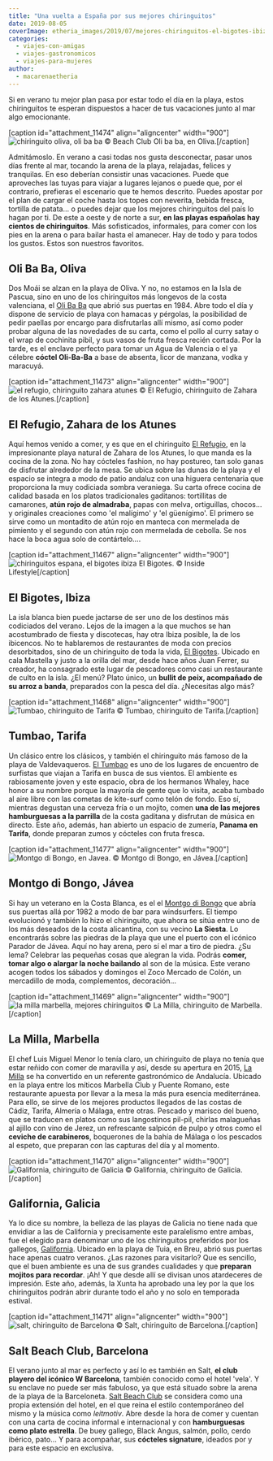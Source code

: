 ```yaml
---
title: "Una vuelta a España por sus mejores chiringuitos"
date: 2019-08-05
coverImage: etheria_images/2019/07/mejores-chiringuitos-el-bigotes-ibiza.jpg
categories: 
  - viajes-con-amigas
  - viajes-gastronomicos
  - viajes-para-mujeres
author: 
  - macarenaetheria
---
```


Si en verano tu mejor plan pasa por estar todo el día en la playa, estos chiringuitos te 
esperan dispuestos a hacer de tus vacaciones junto al mar algo emocionante. 

\[caption id="attachment\_11474" align="aligncenter" width="900"\]![chiringuito oliva, oli ba ba](etheria_images/2019/07/mejores-chiringuitos-Oli-ba-ba-coctel-Oliva.jpg "Beach Club Oli ba ba, en Oliva.") © Beach Club Oli ba ba, en Oliva.\[/caption\]

Admitámoslo. En verano a casi todas nos gusta desconectar, pasar unos días frente al mar, tocando la arena de la playa, relajadas, felices y tranquilas. En eso deberían consistir unas vacaciones. Puede que aproveches las tuyas para viajar a lugares lejanos o puede que, por el contrario, prefieras el escenario que te hemos descrito. Puedes apostar por el plan de cargar el coche hasta los topes con neverita, bebida fresca, tortilla de patata... o puedes dejar que los mejores chiringuitos del país lo hagan por ti. De este a oeste y de norte a sur, **en las playas españolas hay cientos de chiringuitos**. Más sofisticados, informales, para comer con los pies en la arena o para bailar hasta el amanecer. Hay de todo y para todos los gustos. Estos son nuestros favoritos.

## Oli Ba Ba, Oliva

Dos Moái se alzan en la playa de Oliva. Y no, no estamos en la Isla de Pascua, sino en uno de los chiringuitos más longevos de la costa valenciana, el [Oli Ba Ba](http://olibaba.com) que abrió sus puertas en 1984. Abre todo el día y dispone de servicio de playa con hamacas y pérgolas, la posibilidad de pedir paellas por encargo para disfrutarlas allí mismo, así como poder probar alguna de las novedades de su carta, como el pollo al curry satay o el wrap de cochinita pibil, y sus vasos de fruta fresca recién cortada. Por la tarde, es el enclave perfecto para tomar un Agua de Valencia o el ya célebre **cóctel Oli-Ba-Ba** a base de absenta, licor de manzana, vodka y maracuyá.

\[caption id="attachment\_11473" align="aligncenter" width="900"\]![el refugio, chiringuito zahara atunes](etheria_images/2019/07/mejores-chiringuitos-el-refugio-zahara-atunes.jpg "El Refugio, chiringuito de Zahara de los Atunes.") © El Refugio, chiringuito de Zahara de los Atunes.\[/caption\]

## El Refugio, Zahara de los Atunes

Aquí hemos venido a comer, y es que en el chiringuito [El Refugio](http://www.elrefugiodezahara.com), en la impresionante playa natural de Zahara de los Atunes, lo que manda es la cocina de la zona. No hay cócteles fashion, no hay postureo, tan solo ganas de disfrutar alrededor de la mesa. Se ubica sobre las dunas de la playa y el espacio se integra a modo de patio andaluz con una higuera centenaria que proporciona la muy codiciada sombra veraniega. Su carta ofrece cocina de calidad basada en los platos tradicionales gaditanos: tortillitas de camarones, **atún rojo de almadraba**, papas con melva, ortiguillas, chocos... y originales creaciones como 'el malígimo' y 'el güenígimo'. El primero se sirve como un montadito de atún rojo en manteca con mermelada de pimiento y el segundo con atún rojo con mermelada de cebolla. Se nos hace la boca agua solo de contártelo....

\[caption id="attachment\_11467" align="aligncenter" width="900"\]![chiringuitos espana, el bigotes ibiza](etheria_images/2019/07/mejores-chiringuitos-el-bigotes-ibiza.jpg "El Bigotes, EN IBIZA.") El Bigotes. © Inside Lifestyle\[/caption\]

## El Bigotes, Ibiza

La isla blanca bien puede jactarse de ser uno de los destinos más codiciados del verano. Lejos de la imagen a la que muchos se han acostumbrado de fiesta y discotecas, hay otra Ibiza posible, la de los ibicencos. No te hablaremos de restaurantes de moda con precios desorbitados, sino de un chiringuito de toda la vida, [El Bigotes](https://www.facebook.com/pages/Chiringuito-El-Bigotes/134842376572826). Ubicado en cala Mastella y justo a la orilla del mar, desde hace años Juan Ferrer, su creador, ha consagrado este lugar de pescadores como casi un restaurante de culto en la isla. ¿El menú? Plato único, un **bullit de peix, acompañado de su arroz a banda**, preparados con la pesca del día. ¿Necesitas algo más?

\[caption id="attachment\_11468" align="aligncenter" width="900"\]![Tumbao, chiringuito de Tarifa](etheria_images/2019/07/mejores-chiringuitos-tarifa-Tumbao.jpg "Tumbao, chiringuito de Tarifa.") © Tumbao, chiringuito de Tarifa.\[/caption\]

## Tumbao, Tarifa

Un clásico entre los clásicos, y también el chiringuito más famoso de la playa de Valdevaqueros. [El Tumbao](https://www.facebook.com/tumbaotarifa/) es uno de los lugares de encuentro de surfistas que viajan a Tarifa en busca de sus vientos. El ambiente es rabiosamente joven y este espacio, obra de los hermanos Whaley, hace honor a su nombre porque la mayoría de gente que lo visita, acaba tumbado al aire libre con las cometas de kite-surf como telón de fondo. Eso sí, mientras degustan una cerveza fría o un mojito, comen **una de las mejores hamburguesas a la parrilla** de la costa gaditana y disfrutan de música en directo. Este año, además, han abierto un espacio de zumería, **Panama en Tarifa**, donde preparan zumos y cócteles con fruta fresca.

\[caption id="attachment\_11477" align="aligncenter" width="900"\]![Montgo di Bongo, en Javea.](etheria_images/2019/07/mejores-chiringuitos-montgo-di-bongo-javea.jpg "Montgo di Bongo, en Jávea.") © Montgo di Bongo, en Jávea.\[/caption\]

## Montgo di Bongo, Jávea

Si hay un veterano en la Costa Blanca, es el el [Montgo di Bongo](http://www.montgodibongo.es) que abría sus puertas allá por 1982 a modo de bar para windsurfers. El tiempo evolucionó y también lo hizo el chiringuito, que ahora se sitúa entre uno de los más deseados de la costa alicantina, con su vecino **La Siesta**. Lo encontrarás sobre las piedras de la playa que une el puerto con el icónico Parador de Jávea. Aquí no hay arena, pero sí el mar a tiro de piedra. ¿Su lema? Celebrar las pequeñas cosas que alegran la vida. Podrás **comer, tomar algo o alargar la noche bailando** al son de la música. Este verano acogen todos los sábados y domingos el Zoco Mercado de Colón, un mercadillo de moda, complementos, decoración...

\[caption id="attachment\_11469" align="aligncenter" width="900"\]![la milla marbella, mejores chiringuitos](etheria_images/2019/07/mejores-chiringuitos-la-milla-marbella.jpg "La Milla, chiringuito de Marbella.") © La Milla, chiringuito de Marbella.\[/caption\]

## La Milla, Marbella

El chef Luis Miguel Menor lo tenía claro, un chiringuito de playa no tenía que estar reñido con comer de maravilla y así, desde su apertura en 2015, [La Milla](http://lamillamarbella.com) se ha convertido en un referente gastronómico de Andalucía. Ubicado en la playa entre los míticos Marbella Club y Puente Romano, este restaurante apuesta por llevar a la mesa la más pura esencia mediterránea. Para ello, se sirve de los mejores productos llegados de las costas de Cádiz, Tarifa, Almería o Málaga, entre otras. Pescado y marisco del bueno, que se traducen en platos como sus langostinos pil-pil, chirlas malagueñas al ajillo con vino de Jerez, un refrescante salpicón de pulpo y otros como el **ceviche de carabineros**, boquerones de la bahía de Málaga o los pescados al espeto, que preparan con las capturas del día y al momento.

\[caption id="attachment\_11470" align="aligncenter" width="900"\]![Galifornia, chiringuito de Galicia](etheria_images/2019/07/mejores-chiringuitos-Galifornia-Galicia.jpg "Galifornia, chiringuito de Galicia.") © Galifornia, chiringuito de Galicia.\[/caption\]

## Galifornia, Galicia

Ya lo dice su nombre, la belleza de las playas de Galicia no tiene nada que envidiar a las de California y precisamente este paralelismo entre ambas, fue el elegido para denominar uno de los chiringuitos preferidos por los gallegos, [Galifornia](https://www.facebook.com/galiforniabeachbar). Ubicado en la playa de Tuia, en Breu, abrió sus puertas hace apenas cuatro veranos. ¿Las razones para visitarlo? Que es sencillo, que el buen ambiente es una de sus grandes cualidades y que **preparan mojitos para recordar**. ¡Ah! Y que desde allí se divisan unos atardeceres de impresión. Este año, además, la Xunta ha aprobado una ley por la que los chiringuitos podrán abrir durante todo el año y no solo en temporada estival.

\[caption id="attachment\_11471" align="aligncenter" width="900"\]![salt, chiringuito de Barcelona](etheria_images/2019/07/mejores-chiringuitos-Salt-Barcelona.jpg "Salt, chiringuito de Barcelona.") © Salt, chiringuito de Barcelona.\[/caption\]

## Salt Beach Club, Barcelona

El verano junto al mar es perfecto y así lo es también en Salt, **el club playero del icónico W Barcelona**, también conocido como el hotel 'vela'. Y su enclave no puede ser más fabuloso, ya que está situado sobre la arena de la playa de la Barceloneta. [Salt Beach Club](https://www.saltbeachclub.com) se considera como una propia extensión del hotel, en el que reina el estilo contemporáneo del mismo y la música como _leitmotiv_. Abre desde la hora de comer y cuentan con una carta de cocina informal e internacional y con **hamburguesas como plato estrella**. De buey gallego, Black Angus, salmón, pollo, cerdo ibérico, pato... Y para acompañar, sus **cócteles signature**, ideados por y para este espacio en exclusiva.

